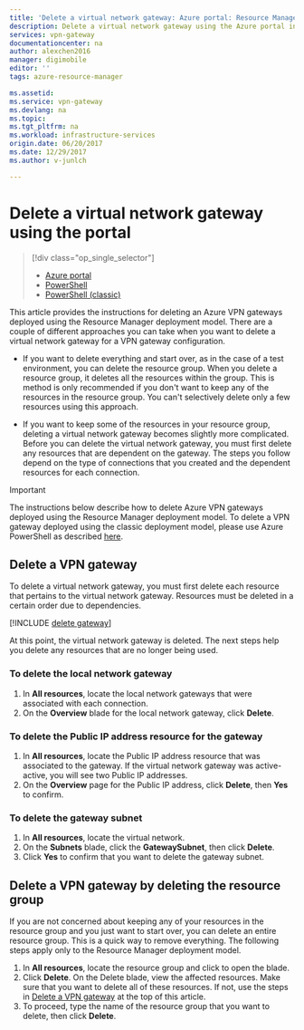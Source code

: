 ```yaml
---
title: 'Delete a virtual network gateway: Azure portal: Resource Manager | Microsoft Docs'
description: Delete a virtual network gateway using the Azure portal in the Resource Manager deployment model. 
services: vpn-gateway
documentationcenter: na
author: alexchen2016
manager: digimobile
editor: ''
tags: azure-resource-manager

ms.assetid: 
ms.service: vpn-gateway
ms.devlang: na
ms.topic: 
ms.tgt_pltfrm: na
ms.workload: infrastructure-services
origin.date: 06/20/2017
ms.date: 12/29/2017
ms.author: v-junlch

---
```

# Delete a virtual network gateway using the portal

> [!div class="op_single_selector"]
> * [Azure portal](vpn-gateway-delete-vnet-gateway-portal.md)
> * [PowerShell](vpn-gateway-delete-vnet-gateway-powershell.md)
> * [PowerShell (classic)](vpn-gateway-delete-vnet-gateway-classic-powershell.md)

This article provides the instructions for deleting an Azure VPN gateways deployed using the Resource Manager deployment model. There are a couple of different approaches you can take when you want to delete a virtual network gateway for a VPN gateway configuration.

- If you want to delete everything and start over, as in the case of a test environment, you can delete the resource group. When you delete a resource group, it deletes all the resources within the group. This is method is only recommended if you don't want to keep any of the resources in the resource group. You can't selectively delete only a few resources using this approach.

- If you want to keep some of the resources in your resource group, deleting a virtual network gateway becomes slightly more complicated. Before you can delete the virtual network gateway, you must first delete any resources that are dependent on the gateway. The steps you follow depend on the type of connections that you created and the dependent resources for each connection.

> [!IMPORTANT]
> The instructions below describe how to delete Azure VPN gateways deployed using the Resource Manager deployment model. To delete a VPN gateway deployed using the classic deployment model, please use Azure PowerShell as described [here](vpn-gateway-delete-vnet-gateway-classic-powershell.md).


## Delete a VPN gateway

To delete a virtual network gateway, you must first delete each resource that pertains to the virtual network gateway. Resources must be deleted in a certain order due to dependencies.

[!INCLUDE [delete gateway](../../includes/vpn-gateway-delete-vnet-gateway-portal-include.md)]

At this point, the virtual network gateway is deleted. The next steps help you delete any resources that are no longer being used.

### To delete the local network gateway

1. In **All resources**, locate the local network gateways that were associated with each connection.
2. On the **Overview** blade for the local network gateway, click **Delete**.

### To delete the Public IP address resource for the gateway

1. In **All resources**, locate the Public IP address resource that was associated to the gateway. If the virtual network gateway was active-active, you will see two Public IP addresses. 
2. On the **Overview** page for the Public IP address, click **Delete**, then **Yes** to confirm.

### To delete the gateway subnet

1. In **All resources**, locate the virtual network. 
2. On the **Subnets** blade, click the **GatewaySubnet**, then click **Delete**. 
3. Click **Yes** to confirm that you want to delete the gateway subnet.

## <a name="deleterg"></a>Delete a VPN gateway by deleting the resource group

If you are not concerned about keeping any of your resources in the resource group and you just want to start over, you can delete an entire resource group. This is a quick way to remove everything. The following steps apply only to the Resource Manager deployment model.

1. In **All resources**, locate the resource group and click to open the blade.
2. Click **Delete**. On the Delete blade, view the affected resources. Make sure that you want to delete all of these resources. If not, use the steps in [Delete a VPN gateway](#deletegw) at the top of this article.
3. To proceed, type the name of the resource group that you want to delete, then click **Delete**.

<!--Update_Description: wording update-->